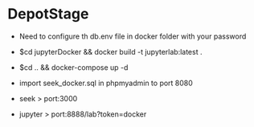 # DepotStage

- Need to configure th db.env file in docker folder with your password

- $cd jupyterDocker && docker build -t jupyterlab:latest .

- $cd .. && docker-compose up -d

- import seek_docker.sql in phpmyadmin to port 8080

- seek > port:3000
- jupyter > port:8888/lab?token=docker
